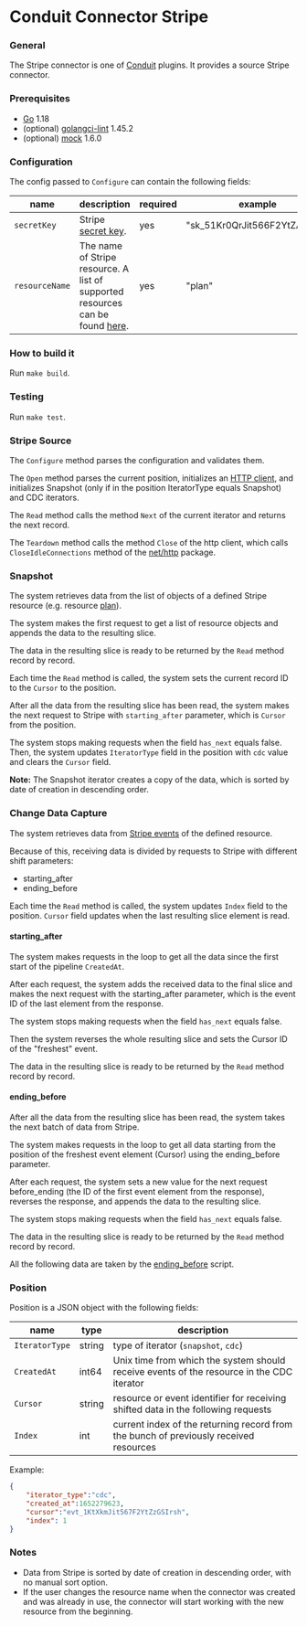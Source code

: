 # Conduit Connector Stripe

### General
The Stripe connector is one of [Conduit](https://github.com/ConduitIO/conduit) plugins. It provides a source Stripe connector.

### Prerequisites
- [Go](https://go.dev/) 1.18
- (optional) [golangci-lint](https://github.com/golangci/golangci-lint) 1.45.2
- (optional) [mock](https://github.com/golang/mock) 1.6.0

### Configuration
The config passed to `Configure` can contain the following fields:

| name            | description                                                                                                 | required | example                      |
|-----------------|-------------------------------------------------------------------------------------------------------------|----------|------------------------------|
| `secretKey`     | Stripe [secret key](https://dashboard.stripe.com/apikeys).                                                  | yes      | "sk_51Kr0QrJit566F2YtZAwMlh" |
| `resourceName`  | The name of Stripe resource. A list of supported resources can be found [here](models/resources/README.md). | yes      | "plan"                       |

### How to build it
Run `make build`.

### Testing
Run `make test`.

### Stripe Source
The `Configure` method parses the configuration and validates them.

The `Open` method parses the current position, initializes an [HTTP client](https://github.com/hashicorp/go-retryablehttp), and initializes Snapshot (only if in the position IteratorType equals Snapshot) and CDC iterators.

The `Read` method calls the method `Next` of the current iterator and returns the next record.

The `Teardown` method calls the method `Close` of the http client, which calls `CloseIdleConnections` method of the [net/http](https://pkg.go.dev/net/http) package.

### Snapshot
The system retrieves data from the list of objects of a defined Stripe resource (e.g. resource [plan](https://stripe.com/docs/api/plans/list)).

The system makes the first request to get a list of resource objects and appends the data to the resulting slice.

The data in the resulting slice is ready to be returned by the `Read` method record by record.

Each time the `Read` method is called, the system sets the current record ID to the `Cursor` to the position.

After all the data from the resulting slice has been read, the system makes the next request to Stripe with `starting_after` parameter, which is `Cursor` from the position.

The system stops making requests when the field `has_next` equals false. Then, the system updates `IteratorType` field in the position with `cdc` value and clears the `Cursor` field.

**Note:** The Snapshot iterator creates a copy of the data, which is sorted by date of creation in descending order.

### Change Data Capture
The system retrieves data from [Stripe events](https://api.stripe.com/v1/events) of the defined resource.

Because of this, receiving data is divided by requests to Stripe with different shift parameters:
- starting_after
- ending_before

Each time the `Read` method is called, the system updates `Index` field to the position. `Cursor` field updates when the last resulting slice element is read.

#### starting_after
The system makes requests in the loop to get all the data since the first start of the pipeline `CreatedAt`.

After each request, the system adds the received data to the final slice and makes the next request with the starting_after parameter, which is the event ID of the last element from the response.

The system stops making requests when the field `has_next` equals false.

Then the system reverses the whole resulting slice and sets the Cursor ID of the "freshest" event.

The data in the resulting slice is ready to be returned by the `Read` method record by record.

#### ending_before
After all the data from the resulting slice has been read, the system takes the next batch of data from Stripe.

The system makes requests in the loop to get all data starting from the position of the freshest event element (Cursor) using the ending_before parameter.

After each request, the system sets a new value for the next request before_ending (the ID of the first event element from the response), reverses the response, and appends the data to the resulting slice.

The system stops making requests when the field `has_next` equals false.

The data in the resulting slice is ready to be returned by the `Read` method record by record.

All the following data are taken by the [ending_before](#ending_before) script.

### Position
Position is a JSON object with the following fields:

| name            | type    | description                                                                               | 
|-----------------|---------|-------------------------------------------------------------------------------------------|
| `IteratorType`  | string  | type of iterator (`snapshot`, `cdc`)                                                      |
| `CreatedAt`     | int64   | Unix time from which the system should receive events of the resource in the CDC iterator |
| `Cursor`        | string  | resource or event identifier for receiving shifted data in the following requests         |
| `Index`         | int     | current index of the returning record from the bunch of previously received resources     |
Example:
```json
{
	"iterator_type":"cdc",
	"created_at":1652279623,
	"cursor":"evt_1KtXkmJit567F2YtZzGSIrsh",
	"index": 1
}
```

### Notes
- Data from Stripe is sorted by date of creation in descending order, with no manual sort option.
- If the user changes the resource name when the connector was created and was already in use, the connector will start working with the new resource from the beginning.
